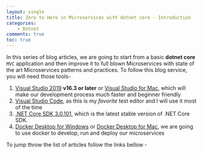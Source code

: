 ```yaml
---
layout: single
title: Zero to Hero in Microservices with dotnet core - Introduction
categories:
    - Dotnet
comments: true
toc: true
---
```


In this series of blog articles, we are going to start from a basic **dotnet core** `MVC` application and then improve it to full blown Microservices with state of the art Microservices patterns and practices. To follow this blog service, you will need those tools-

1. [Visual Studio 2019](https://visualstudio.microsoft.com/vs/) **v16.3 or later** or [Visual Studio for Mac](https://visualstudio.microsoft.com/vs/mac/), which will make our development process much faster and beginner friendly 
2. [Visual Studio Code](https://code.visualstudio.com), as this is my *favorite* test editor and I will use it most of the time
3. [.NET Core SDK 3.0.101](https://dotnet.microsoft.com/download/dotnet-core/3.0), which is the latest stable version of .NET Core SDK.
4. [Docker Desktop for Windows](https://docs.docker.com/docker-for-windows/install/) or [Docker Desktop for Mac](https://docs.docker.com/docker-for-mac/install/), we are going to use docker to develop, run and deploy our microservices

To jump throw the list of articles follow the links bellow - 
